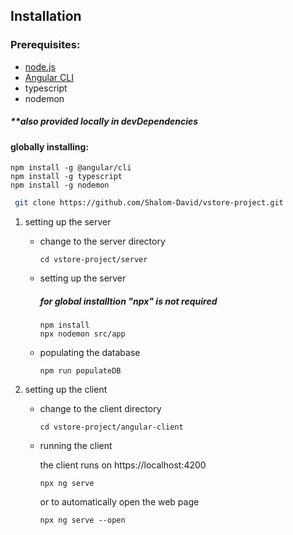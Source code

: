 ## Installation

### Prerequisites:

- [node.js](https://nodejs.org/en)
- [Angular CLI](https://github.com/angular/angular-cli)
- typescript
- nodemon

##### \*\*also provided locally in devDependencies

#### globally installing:

```
npm install -g @angular/cli
npm install -g typescript
npm install -g nodemon
```

```bash
 git clone https://github.com/Shalom-David/vstore-project.git
```

1. setting up the server

   - change to the server directory

     ```
     cd vstore-project/server
     ```

   - setting up the server

     ##### for global installtion "npx" is not required

     ```
     npm install
     npx nodemon src/app
     ```

   - populating the database

     ```
     npm run populateDB
     ```

2. setting up the client

   - change to the client directory

     ```
     cd vstore-project/angular-client
     ```

   - running the client

     the client runs on https://localhost:4200

     ```
     npx ng serve
     ```

     or to automatically open the web page

     ```
     npx ng serve --open
     ```
